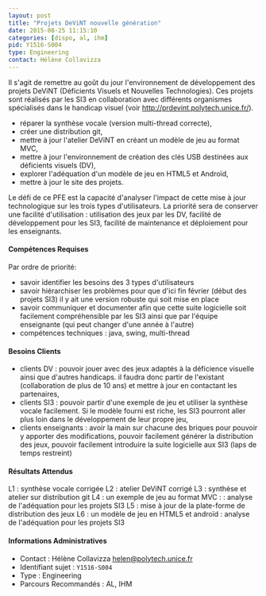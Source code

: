 ```yaml
---
layout: post
title: "Projets DeViNT nouvelle génération"
date: 2015-08-25 11:15:10
categories: [dispo, al, ihm]
pid: Y1516-S004
type: Engineering
contact: Hélène Collavizza
---
```

       
Il s'agit de remettre au goût du jour l'environnement de développement des projets DeViNT (Déficients Visuels et Nouvelles Technologies).
Ces projets sont réalisés par les SI3 en collaboration avec différents organismes spécialisés dans le handicap visuel (voir http://prdevint.polytech.unice.fr/).

- réparer la synthèse vocale (version multi-thread correcte), 
- créer une distribution git,
- mettre à jour l'atelier DeViNT en créant un modèle de jeu au format MVC,
- mettre à jour l'environnement de création des clés USB destinées aux déficients visuels (DV),
- explorer l'adéquation d'un modèle de jeu en HTML5 et Androïd,
- mettre à jour le site des projets.

Le défi de ce PFE est la capacité d'analyser l'impact de cette mise à jour technologique sur les trois types d'utilisateurs. La priorité sera de conserver une facilité d'utilisation : utilisation des jeux par les DV, facilité de développement pour les SI3, facilité de maintenance et déploiement pour les enseignants.

#### Compétences Requises
Par ordre de priorité:

- savoir identifier les besoins des 3 types d'utilisateurs
- savoir hiérarchiser les problèmes pour que d'ici fin février (début des projets SI3) il y ait une version robuste qui soit mise en place 
- savoir communiquer et documenter afin que cette suite logicielle soit facilement compréhensible par les SI3 ainsi que par l'équipe enseignante (qui peut changer d'une année à l'autre)
-  compétences techniques : java, swing, multi-thread


#### Besoins Clients
- clients DV : pouvoir jouer avec des jeux adaptés à la déficience visuelle ainsi que d'autres handicaps. il faudra donc partir de l'existant (collaboration de plus de 10 ans) et mettre à jour en contactant les partenaires,
- clients SI3 : pouvoir partir d'une exemple de jeu et utiliser la synthèse vocale facilement. Si le modèle fourni est riche, les SI3 pourront aller plus loin dans le développement de leur propre jeu,
- clients enseignants : avoir la main sur chacune des briques pour pouvoir y apporter des modifications, pouvoir facilement générer la distribution des jeux, pouvoir facilement introduire la suite logicielle aux SI3 (laps de temps restreint)

#### Résultats Attendus
L1 : synthèse vocale corrigée
L2 : atelier DeViNT corrigé
L3 : synthèse et atelier sur distribution git
L4 : un exemple de jeu au format MVC : : analyse de l'adéquation pour les projets SI3
L5 : mise à jour de la plate-forme de distribution des jeux
L6 : un modèle de jeu en HTML5 et androïd : analyse de l'adéquation pour les projets SI3
     

#### Informations Administratives
  * Contact : Hélène Collavizza <helen@polytech.unice.fr>
  * Identifiant sujet : `Y1516-S004`
  * Type : Engineering
  * Parcours Recommandés : AL, IHM
     